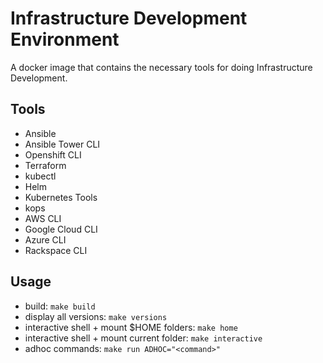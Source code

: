 # Infrastructure Development Environment

A docker image that contains the necessary tools for doing Infrastructure Development.

## Tools

* Ansible
* Ansible Tower CLI
* Openshift CLI
* Terraform
* kubectl
* Helm
* Kubernetes Tools
* kops
* AWS CLI
* Google Cloud CLI
* Azure CLI
* Rackspace CLI

## Usage

* build: `make build`
* display all versions: `make versions`
* interactive shell + mount $HOME folders: `make home`
* interactive shell + mount current folder: `make interactive`
* adhoc commands: `make run ADHOC="<command>"`
